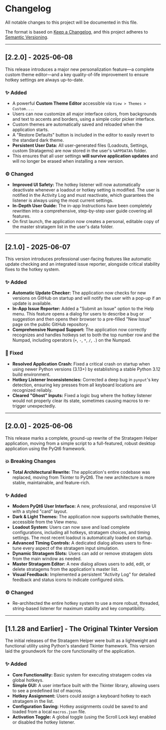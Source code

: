 # Changelog

All notable changes to this project will be documented in this file.

The format is based on [Keep a Changelog](https://keepachangelog.com/en/1.0.0/),
and this project adheres to [Semantic Versioning](https://semver.org/spec/v2.0.0.html).

---

## [2.2.0] - 2025-06-08

This release introduces a major new personalization feature—a complete custom theme editor—and a key quality-of-life improvement to ensure hotkey settings are always up-to-date.

### ✨ Added
- A powerful **Custom Theme Editor** accessible via `View > Themes > Custom...`.
- Users can now customize all major interface colors, from backgrounds and text to accents and borders, using a simple color picker interface.
- Custom themes are automatically saved and reloaded when the application starts.
- A "Restore Defaults" button is included in the editor to easily revert to the standard dark theme.
- **Persistent User Data:** All user-generated files (Loadouts, Settings, custom Stratagems) are now stored in the user's `%APPDATA%` folder.
- This ensures that all user settings **will survive application updates** and will no longer be erased when installing a new version.

### ⚙️ Changed
- **Improved UI Safety:** The hotkey listener will now automatically deactivate whenever a loadout or hotkey setting is modified. The user is notified in the Activity Log and must reactivate, which guarantees the listener is always using the most current settings.
- **In-Depth User Guide:** The in-app Instructions have been completely rewritten into a comprehensive, step-by-step user guide covering all features.
- On first launch, the application now creates a personal, editable copy of the master stratagem list in the user's data folder.

---

## [2.1.0] - 2025-06-07

This version introduces professional user-facing features like automatic update checking and an integrated issue reporter, alongside critical stability fixes to the hotkey system.

### ✨ Added
- **Automatic Update Checker:** The application now checks for new versions on GitHub on startup and will notify the user with a pop-up if an update is available.
- **In-App Issue Reporter:** Added a "Submit an Issue" option to the Help menu. This feature opens a dialog for users to describe a bug or suggestion and then opens their browser to a pre-filled "New Issue" page on the public GitHub repository.
- **Comprehensive Numpad Support:** The application now correctly recognizes and handles hotkeys set to both the top number row and the Numpad, including operators (`+`, `-`, `*`, `/`, `.`) on the Numpad.

### 🐛 Fixed
- **Resolved Application Crash:** Fixed a critical crash on startup when using newer Python versions (3.13+) by establishing a stable Python 3.12 build environment.
- **Hotkey Listener Inconsistencies:** Corrected a deep bug in `pynput`'s key detection, ensuring key presses from all keyboard locations are recognized reliably.
- **Cleared "Ghost" Inputs:** Fixed a logic bug where the hotkey listener would not properly clear its state, sometimes causing macros to re-trigger unexpectedly.

---

## [2.0.0] - 2025-06-06

This release marks a complete, ground-up rewrite of the Stratagem Helper application, moving from a simple script to a full-featured, robust desktop application using the PyQt6 framework.

### 💥 Breaking Changes
- **Total Architectural Rewrite:** The application's entire codebase was replaced, moving from Tkinter to PyQt6. The new architecture is more stable, maintainable, and feature-rich.

### ✨ Added
- **Modern PyQt6 User Interface:** A new, professional, and responsive UI with a styled "card" layout.
- **Dark & Light Themes:** The application now supports switchable themes, accessible from the View menu.
- **Loadout System:** Users can now save and load complete configurations, including all hotkeys, stratagem choices, and timing settings. The most recent loadout is automatically loaded on startup.
- **Advanced Timing Controls:** A dedicated dialog allows users to fine-tune every aspect of the stratagem input simulation.
- **Dynamic Stratagem Slots:** Users can add or remove stratagem slots from the main window as needed.
- **Master Stratagem Editor:** A new dialog allows users to add, edit, or delete stratagems from the application's master list.
- **Visual Feedback:** Implemented a persistent "Activity Log" for detailed feedback and status icons to indicate configured slots.

### ⚙️ Changed
- Re-architected the entire hotkey system to use a more robust, threaded, string-based listener for maximum stability and key compatibility.

---

## [1.1.28 and Earlier] - The Original Tkinter Version

The initial releases of the Stratagem Helper were built as a lightweight and functional utility using Python's standard Tkinter framework. This version laid the groundwork for the core functionality of the application.

### ✨ Added
- **Core Functionality:** Basic system for executing stratagem codes via global hotkeys.
- **Simple GUI:** A user interface built with the Tkinter library, allowing users to see a predefined list of macros.
- **Hotkey Assignment:** Users could assign a keyboard hotkey to each stratagem in the list.
- **Configuration Saving:** Hotkey assignments could be saved to and loaded from a local `macros.json` file.
- **Activation Toggle:** A global toggle (using the Scroll Lock key) enabled or disabled the hotkey listener.
